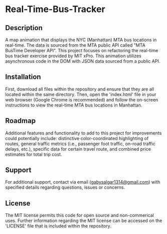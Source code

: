 # Real-Time-Bus-Tracker

## Description
A map animation that displays the NYC (Manhattan) MTA bus locations in real-time. The data is sourced from the MTA public API called "MTA BusTime Developer API". This project focuses on refactoring the real-time bus tracker exercise provided by MIT xPro. This animation utilizes asynchronous code in the DOM with JSON data sourced from a public API.

## Installation
First, download all files within the repository and ensure that they are all located within the same directory. Then, open the 'index.html' file in your web browser (Google Chrome is recommended) and follow the on-screen instructions to view the real-time MTA bus locations in Manhattan.

## Roadmap
Additional features and functionality to add to this project for improvements could potentially include: distinctive color-coordinated highlighting of routes, general traffic metrics (i.e., passenger foot traffic, on-road traffic delays, etc.), specific data for certain travel route, and combined price estimates for total trip cost.

## Support
For additional support, contact via email (gabysalgar1314@gmail.com) with specified details regarding questions, issues or concerns.

## License
The MIT license permits this code for open source and non-commerical uses. Further information regarding the MIT license can be accessed on the 'LICENSE' file that is included within the repository.
